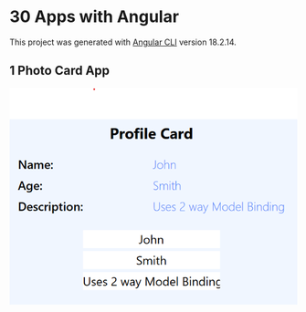 # 30 Apps with Angular

This project was generated with [Angular CLI](https://github.com/angular/angular-cli) version 18.2.14.

## 1 Photo Card App
![1](https://github.com/buddhika85/30_Apps_Angular/blob/main/app_pics/1.png?raw=true)

